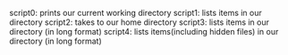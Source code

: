 script0: prints our current working directory
script1: lists items in our directory
script2: takes to our home directory
script3: lists items in our directory (in long format)
script4: lists items(including hidden files) in our directory (in long format)
